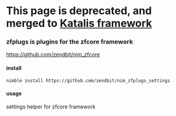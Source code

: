 # This page is deprecated, and merged to [Katalis framework](https://github.com/zendbit/katalis)

### zfplugs is plugins for the zfcore framework
https://github.com/zendbit/nim_zfcore

#### install
```
nimble install https://github.com/zendbit/nim_zfplugs_settings
```

#### usage
settings helper for zfcore framework
